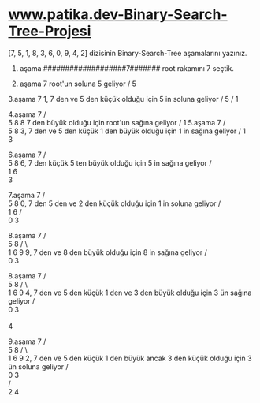 # www.patika.dev-Binary-Search-Tree-Projesi


[7, 5, 1, 8, 3, 6, 0, 9, 4, 2] dizisinin Binary-Search-Tree aşamalarını yazınız.



1. aşama ###################7#######         root rakamını 7 seçtik.

2. aşama                    7          root'un soluna 5 geliyor
                           /
                          5
                          
3.aşama                     7          1, 7 den ve 5 den küçük olduğu için 5 in soluna geliyor
                           /
                          5
                         /
                        1
                        
4.aşama                     7
                           / \
                          5   8         8 7 den büyük olduğu için root'un sağına geliyor
                         /
                        1
5.aşama                     7
                           / \
                          5   8        3, 7 den ve 5 den küçük 1 den büyük olduğu için 1 in sağına geliyor
                         /
                        1
                         \
                          3
                          
6.aşama                     7
                           / \
                          5   8       6, 7 den küçük 5 ten büyük olduğu için 5 in sağına geliyor
                         / \
                        1   6 
                         \
                          3    
                          
7.aşama                     7
                           / \
                          5   8         0, 7 den 5 den ve 2 den küçük olduğu için 1 in soluna geliyor
                         / \
                        1   6 
                       / \
                      0   3                            
 
8.aşama                     7
                           / \
                          5   8
                         / \   \
                        1   6    9      9, 7 den ve 8 den büyük olduğu için 8 in sağına geliyor 
                       / \
                      0   3   
                      
8.aşama                     7
                           / \
                          5   8
                         / \   \
                        1   6    9      4, 7 den ve 5 den küçük 1 den ve 3 den büyük olduğu için 3 ün sağına geliyor
                       / \
                      0   3  
                           \
                            4
                      
9.aşama                     7
                           / \
                          5   8
                         / \   \
                        1   6    9     2, 7 den ve 5 den küçük 1 den büyük ancak 3 den küçük olduğu için 3 ün soluna geliyor
                       / \
                      0   3  
                         / \
                        2   4                     
                      
